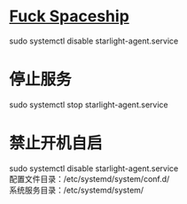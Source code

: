 # [Fuck Spaceship](https://www.spaceship.com)
sudo systemctl disable starlight-agent.service <br>
# 停止服务<br>
sudo systemctl stop starlight-agent.service     <br>
# 禁止开机自启<br>
sudo systemctl disable starlight-agent.service <br>
配置文件目录：/etc/systemd/system/conf.d/  <br>
系统服务目录：/etc/systemd/system/

